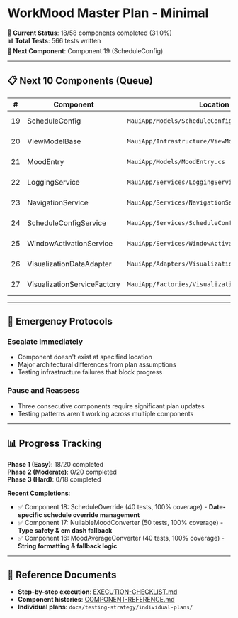 # WorkMood Master Plan - Minimal

**🎯 Current Status**: 18/58 components completed (31.0%)  
**📊 Total Tests**: 566 tests written  
**🎯 Next Component**: Component 19 (ScheduleConfig)

---

## 📋 Next 10 Components (Queue)

| # | Component | Location | Complexity | Status | Test Plan |
|---|-----------|----------|------------|--------|-----------|
| 19 | ScheduleConfig | `MauiApp/Models/ScheduleConfig.cs` | 2/10 | ⏭️ **NEXT** | [ScheduleConfig-TEST-PLAN.md](individual-plans/ScheduleConfig-TEST-PLAN.md) |
| 20 | ViewModelBase | `MauiApp/Infrastructure/ViewModelBase.cs` | 2/10 | Pending | [ViewModelBase-TEST-PLAN.md](individual-plans/ViewModelBase-TEST-PLAN.md) |
| 21 | MoodEntry | `MauiApp/Models/MoodEntry.cs` | 4/10 | ⚠️ Complex | [MoodEntry-TEST-PLAN.md](individual-plans/MoodEntry-TEST-PLAN.md) |
| 22 | LoggingService | `MauiApp/Services/LoggingService.cs` | 5/10 | ⚠️ Complex | [LoggingService-TEST-PLAN.md](individual-plans/LoggingService-TEST-PLAN.md) |
| 23 | NavigationService | `MauiApp/Services/NavigationService.cs` | 4/10 | ⚠️ Complex | [NavigationService-TEST-PLAN.md](individual-plans/NavigationService-TEST-PLAN.md) |
| 24 | ScheduleConfigService | `MauiApp/Services/ScheduleConfigService.cs` | 4/10 | ⚠️ Complex | [ScheduleConfigService-TEST-PLAN.md](individual-plans/ScheduleConfigService-TEST-PLAN.md) |
| 25 | WindowActivationService | `MauiApp/Services/WindowActivationService.cs` | 4/10 | ⚠️ Complex | [WindowActivationService-TEST-PLAN.md](individual-plans/WindowActivationService-TEST-PLAN.md) |
| 26 | VisualizationDataAdapter | `MauiApp/Adapters/VisualizationDataAdapter.cs` | 3/10 | Pending | [VisualizationDataAdapter-TEST-PLAN.md](individual-plans/VisualizationDataAdapter-TEST-PLAN.md) |
| 27 | VisualizationServiceFactory | `MauiApp/Factories/VisualizationServiceFactory.cs` | 3/10 | Pending | [VisualizationServiceFactory-TEST-PLAN.md](individual-plans/VisualizationServiceFactory-TEST-PLAN.md) |

---

## 🚨 Emergency Protocols

### Escalate Immediately
- Component doesn't exist at specified location
- Major architectural differences from plan assumptions
- Testing infrastructure failures that block progress

### Pause and Reassess
- Three consecutive components require significant plan updates
- Testing patterns aren't working across multiple components

---

## 📊 Progress Tracking

**Phase 1 (Easy)**: 18/20 completed  
**Phase 2 (Moderate)**: 0/20 completed  
**Phase 3 (Hard)**: 0/18 completed

**Recent Completions**:

- ✅ Component 18: ScheduleOverride (40 tests, 100% coverage) - **Date-specific schedule override management**
- ✅ Component 17: NullableMoodConverter (50 tests, 100% coverage) - **Type safety & em dash fallback**
- ✅ Component 16: MoodAverageConverter (40 tests, 100% coverage) - **String formatting & fallback logic**

---

## 🔗 Reference Documents

- **Step-by-step execution**: [EXECUTION-CHECKLIST.md](EXECUTION-CHECKLIST.md)
- **Component histories**: [COMPONENT-REFERENCE.md](COMPONENT-REFERENCE.md)
- **Individual plans**: `docs/testing-strategy/individual-plans/`